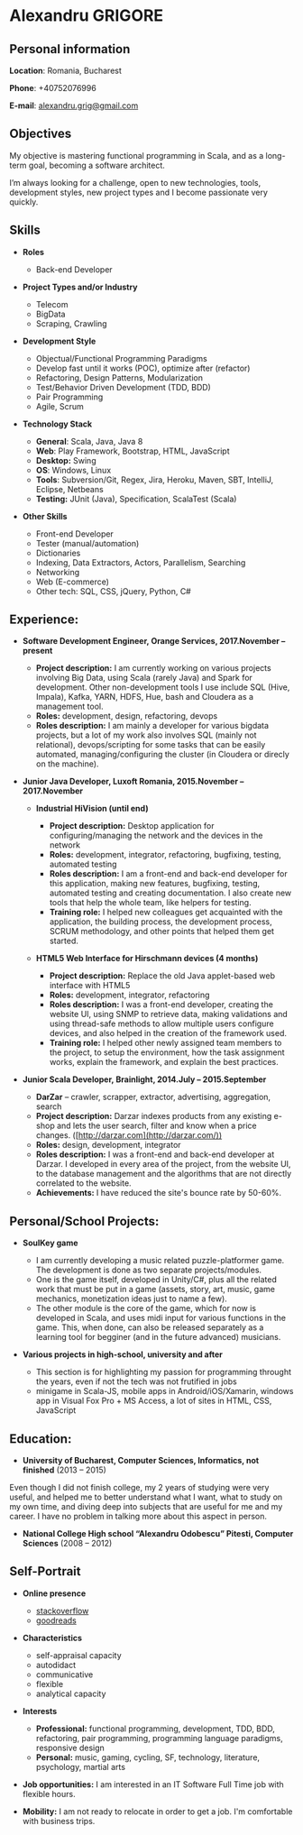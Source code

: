 Alexandru GRIGORE
======

## Personal information

**Location**:  Romania, Bucharest

**Phone**:     +40752076996

**E-mail**:    [alexandru.grig@gmail.com](mailto:alexandru.grig@gmail.com)

## Objectives

My objective is mastering functional programming in Scala, and as a long-term goal, becoming a software architect.

I’m always looking for a challenge, open to new technologies, tools, development styles, new project types and I become passionate very quickly. 

## Skills

- **Roles** 
    - Back-end Developer 
    
- **Project Types and/or Industry** 
    - Telecom
    - BigData
    - Scraping, Crawling

- **Development Style** 
    - Objectual/Functional Programming Paradigms 
    - Develop fast until it works (POC), optimize after (refactor)
    - Refactoring, Design Patterns, Modularization
    - Test/Behavior Driven Development (TDD, BDD) 
    - Pair Programming 
    - Agile, Scrum 

- **Technology Stack** 
    - **General**: Scala, Java, Java 8
    - **Web**: Play Framework, Bootstrap, HTML, JavaScript
    - **Desktop:** Swing 
    - **OS**: Windows, Linux 
    - **Tools**: Subversion/Git, Regex, Jira, Heroku, Maven, SBT, IntelliJ, Eclipse, Netbeans 
    - **Testing:** JUnit (Java), Specification, ScalaTest (Scala)

- **Other Skills** 
    - Front-end Developer
    - Tester (manual/automation) 
    - Dictionaries 
    - Indexing, Data Extractors, Actors, Parallelism, Searching 
    - Networking 
    - Web (E-commerce)
    - Other tech: SQL, CSS, jQuery, Python, C# 

## Experience:

- **Software Development Engineer, Orange Services, 2017.November – present** 
    - **Project description:** I am currently working on various projects involving Big Data, using Scala (rarely Java) and Spark for development.
    Other non-development tools I use include SQL (Hive, Impala), Kafka, YARN, HDFS, Hue, bash and Cloudera as a management tool. 
    - **Roles:** development, design, refactoring, devops
    - **Roles description:** I am mainly a developer for various bigdata projects, but a lot of my work also involves SQL (mainly not relational), devops/scripting for some tasks that can be easily automated, managing/configuring the cluster (in Cloudera or direcly on the machine). 

- **Junior Java Developer, Luxoft Romania, 2015.November – 2017.November** 
    - **Industrial HiVision (until end)** 
        - **Project description:** Desktop application for configuring/managing the network and the devices in the network 
        - **Roles:** development, integrator, refactoring, bugfixing, testing, automated testing
        - **Roles description:** I am a front-end and back-end developer for this application, making new features, bugfixing, testing, automated testing and creating documentation. I also create new tools that help the whole team, like helpers for testing.
        - **Training role:** I helped new colleagues get acquainted with the application, the building process, the development process, SCRUM methodology, and other points that helped them get started.

    - **HTML5 Web Interface for Hirschmann devices (4 months)** 
        - **Project description:** Replace the old Java applet-based web interface with HTML5 
        - **Roles:** development, integrator, refactoring 
        - **Roles description:** I was a front-end developer, creating the website UI, using SNMP to retrieve data, making validations and using thread-safe methods to allow multiple users configure devices, and also helped in the creation of the framework used. 
        - **Training role:** I helped other newly assigned team members to the project, to setup the environment, how the task assignment works, explain the framework, and explain the best practices. 

- **Junior Scala Developer, Brainlight, 2014.July – 2015.September** 
    - **DarZar** – crawler, scrapper, extractor, advertising, aggregation, search 
    - **Project description:** Darzar indexes products from any existing e-shop and lets the user search, filter and know when a price changes. ([http://darzar.com](http://darzar.com/)) 
    - **Roles:** design, development, integrator 
    - **Roles description:** I was a front-end and back-end developer at Darzar. I developed in every area of the project, from the website UI, to the database management and the algorithms that are not directly correlated to the website. 
    - **Achievements:** I have reduced the site's bounce rate by 50-60%. 

## Personal/School Projects:

- **SoulKey game**
    - I am currently developing a music related puzzle-platformer game. The development is done as two separate projects/modules.
    - One is the game itself, developed in Unity/C#, plus all the related work that must be put in a game (assets, story, art, music, game mechanics, monetization ideas just to name a few).
    - The other module is the core of the game, which for now is developed in Scala, and uses midi input for various functions in the game. This, when done, can also be released separately as a learning tool for begginer (and in the future advanced) musicians.

- **Various projects in high-school, university and after** 
    - This section is for highlighting my passion for programming throught the years, even if not the tech was not frutified in jobs
    - minigame in Scala-JS, mobile apps in Android/iOS/Xamarin, windows app in Visual Fox Pro + MS Access, a lot of sites in HTML, CSS, JavaScript

## Education:

- **University of Bucharest, Computer Sciences, Informatics, not finished** (2013 – 2015) 

Even though I did not finish college, my 2 years of studying were very useful, and helped me to better understand what I want, what to study on my own time, and diving deep into subjects that are useful for me and my career.
I have no problem in talking more about this aspect in person.

- **National College High school “Alexandru Odobescu” Pitesti, Computer Sciences** (2008 – 2012) 

## Self-Portrait

- **Online presence** 
    - [stackoverflow](https://stackoverflow.com/users/3000244/shikkou)
    - [goodreads](http://www.goodreads.com/alexugoku) 

- **Characteristics** 
    - self-appraisal capacity 
    - autodidact 
    - communicative
    - flexible 
    - analytical capacity 

- **Interests** 
    - **Professional:** functional programming, development, TDD, BDD, refactoring, pair programming, programming language paradigms, responsive design 
    - **Personal:** music, gaming, cycling, SF, technology, literature, psychology, martial arts

- **Job opportunities:** I am interested in an IT Software Full Time job with flexible hours. 
- **Mobility:** I am not ready to relocate in order to get a job. I'm comfortable with business trips. 
